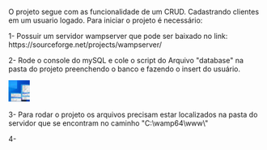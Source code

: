 O projeto segue com as funcionalidade de um CRUD.
Cadastrando clientes em um usuario logado.
Para iniciar o projeto é necessário:

<p>1- Possuir um servidor wampserver que pode ser baixado no link:
<br/> https://sourceforge.net/projects/wampserver/ </p>

<p>2- Rode o console do mySQL e cole o script do Arquivo "database" na pasta do projeto preenchendo o banco e fazendo o insert do usuário. <br/></p>
 <img src=".github/banco.png"  height="42" width="42">

<p>3- Para rodar o projeto os arquivos precisam estar localizados na pasta do servidor que se encontram no caminho "C:\wamp64\www\" <br/></p>

<p>4- <br/></p>



 
